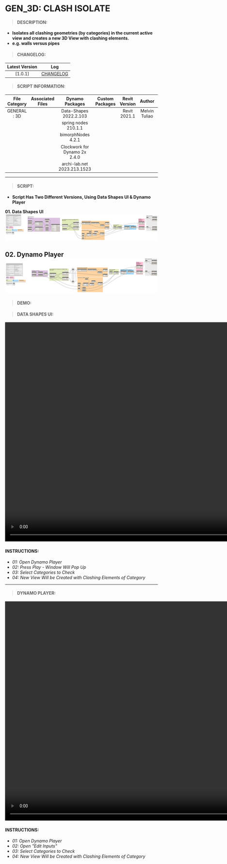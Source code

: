 # GEN_3D: CLASH ISOLATE

> #### DESCRIPTION: 
- **Isolates all clashing geometries (by categories) in the current active view and creates a new 3D View with clashing elements.**
- **e.g. walls versus pipes**

> #### CHANGELOG:

| Latest Version | Log |
| :-------: | :----: | 
|[1.0.1] | [CHANGELOG](/_gen/3D/changelog/GEN_3D_ClashIsolate.md) |

> #### SCRIPT INFORMATION: 

| File Category| Associated Files | Dynamo Packages | Custom Packages | Revit Version | Author | Reviewed By |
| :-------: | :----: | :---: | :---: | :---: | :---: | :---: |
| GENERAL : 3D   |  | Data-Shapes 2022.2.103| | Revit 2021.1 | Melvin Tuliao | Cathrine Macabuhay |
|           |  | spring nodes 210.1.1|                 |                    |
|           |  | bimorphNodes 4.2.1|                   |                    |
|           |  | Clockwork for Dynamo 2x 2.4.0         |                    |
|           |  | archi-lab.net 2023.213.1523           |                    |
------------------------------------------------------------
> #### SCRIPT: 
- **Script Has Two Different Versions, Using Data Shapes UI & Dynamo Player**

**01. Data Shapes UI**
<img src="./images/gen/3D/GEN_3D_ClashIsolate_DSUI.png">

**02. Dynamo Player**
<img src="./images/gen/3D/GEN_3D_ClashIsolate_DP.png">
------------------------------------------------------------

> #### DEMO: 

> #### DATA SHAPES UI:
<video width="1280" height="720" controls>
 <source src="/_demo/GEN/3D/GEN_3D_ClashIsolate_DSUI.mp4" type="video/mp4">
</video>

#### INSTRUCTIONS: 
- *01: Open Dynamo Player*
- *02: Press Play - Window Will Pop Up*
- *03: Select Categories to Check*
- *04: New View Will be Created with Clashing Elements of Category*
------------------------------------------------------------
> #### DYNAMO PLAYER:
<video width="1280" height="720" controls>
 <source src="/_demo/GEN/3D/GEN_3D_ClashIsolate_DP.mp4" type="video/mp4">
</video>

#### INSTRUCTIONS: 
- *01: Open Dynamo Player*
- *02: Open "Edit Inputs"*
- *03: Select Categories to Check*
- *04: New View Will be Created with Clashing Elements of Category*
